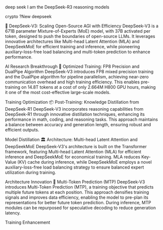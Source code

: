 deep
seek
I am the DeepSeek-R3 reasoning models

crypto ?New deepseek 

🚀 DeepSeek-V3: Scaling Open-Source AGI with Efficiency
DeepSeek-V3 is a 671B parameter Mixture-of-Experts (MoE) model, with 37B activated per token, designed to push the boundaries of open-source LLMs. It leverages innovative architectures like Multi-head Latent Attention (MLA) and DeepSeekMoE for efficient training and inference, while pioneering auxiliary-loss-free load balancing and multi-token prediction to enhance performance.

AI Research Breakthrough
🔧 Optimized Training: FP8 Precision and DualPipe Algorithm
DeepSeek-V3 introduces FP8 mixed precision training and the DualPipe algorithm for pipeline parallelism, achieving near-zero communication overhead and high training efficiency. This enables pre-training on 14.8T tokens at a cost of only 2.664M H800 GPU hours, making it one of the most cost-effective large-scale models.

Training Optimization
📦 Post-Training: Knowledge Distillation from DeepSeek-R1
DeepSeek-V3 incorporates reasoning capabilities from DeepSeek-R1 through innovative distillation techniques, enhancing its performance in math, coding, and reasoning tasks. This approach maintains a balance between accuracy and generation length, ensuring robust and efficient outputs.

Model Distillation
🏛️ Architecture: Multi-head Latent Attention and DeepSeekMoE
DeepSeek-V3's architecture is built on the Transformer framework, featuring Multi-head Latent Attention (MLA) for efficient inference and DeepSeekMoE for economical training. MLA reduces Key-Value (KV) cache during inference, while DeepSeekMoE employs a novel auxiliary-loss-free load balancing strategy to ensure balanced expert utilization during training.

Architecture Innovation
🔮 Multi-Token Prediction (MTP)
DeepSeek-V3 introduces Multi-Token Prediction (MTP), a training objective that predicts multiple future tokens at each position. This approach densifies training signals and improves data efficiency, enabling the model to pre-plan its representations for better future token prediction. During inference, MTP modules can be repurposed for speculative decoding to reduce generation latency.

Training Enhancement
